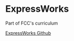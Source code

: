 # ExpressWorks

Part of FCC's curriculum

[ExpressWorks Github](https://github.com/azat-co/expressworks)
